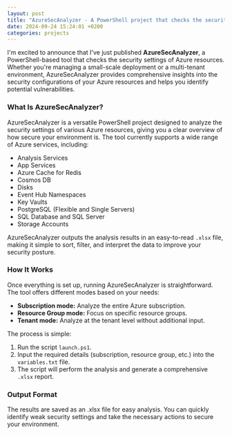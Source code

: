 ```yaml
---
layout: post
title: "AzureSecAnalyzer - A PowerShell project that checks the security settings of Azure resources."
date: 2024-09-24 15:24:01 +0200
categories: projects
---
```


I'm excited to announce that I've just published **AzureSecAnalyzer**, a PowerShell-based tool that checks the security settings of Azure resources. Whether you're managing a small-scale deployment or a multi-tenant environment, AzureSecAnalyzer provides comprehensive insights into the security configurations of your Azure resources and helps you identify potential vulnerabilities.

### What Is AzureSecAnalyzer?
AzureSecAnalyzer is a versatile PowerShell project designed to analyze the security settings of various Azure resources, giving you a clear overview of how secure your environment is. The tool currently supports a wide range of Azure services, including:

- Analysis Services
- App Services
- Azure Cache for Redis
- Cosmos DB
- Disks
- Event Hub Namespaces
- Key Vaults
- PostgreSQL (Flexible and Single Servers)
- SQL Database and SQL Server
- Storage Accounts

AzureSecAnalyzer outputs the analysis results in an easy-to-read `.xlsx` file, making it simple to sort, filter, and interpret the data to improve your security posture.

### How It Works
Once everything is set up, running AzureSecAnalyzer is straightforward. The tool offers different modes based on your needs:

- **Subscription mode:** Analyze the entire Azure subscription.
- **Resource Group mode:** Focus on specific resource groups.
- **Tenant mode:** Analyze at the tenant level without additional input.

The process is simple:
1. Run the script `launch.ps1`.
2. Input the required details (subscription, resource group, etc.) into the `variables.txt` file.
3. The script will perform the analysis and generate a comprehensive `.xlsx` report.

### Output Format
The results are saved as an .xlsx file for easy analysis. You can quickly identify weak security settings and take the necessary actions to secure your environment.